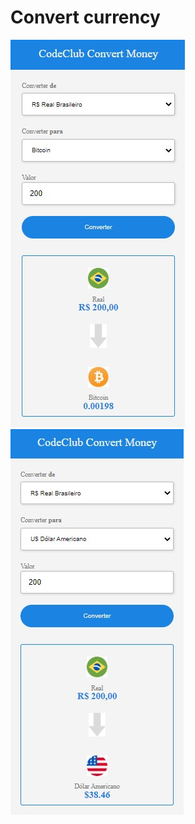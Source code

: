 # Convert currency




<img src="https://github.com/JaidenesBrito/Project-convert-currency/blob/master/img/bitcoin%20project.jpg?raw=true">
<img src="https://github.com/JaidenesBrito/Project-convert-currency/blob/master/img/dolar%201project.jpg?raw=true">
